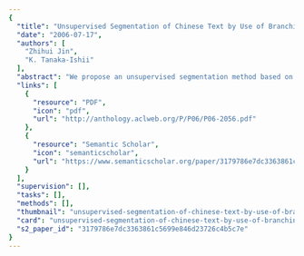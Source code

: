 ```yaml
---
{
  "title": "Unsupervised Segmentation of Chinese Text by Use of Branching Entropy",
  "date": "2006-07-17",
  "authors": [
    "Zhihui Jin",
    "K. Tanaka-Ishii"
  ],
  "abstract": "We propose an unsupervised segmentation method based on an assumption about language data: that the increasing point of entropy of successive characters is the location of a word boundary. A large-scale experiment was conducted by using 200 MB of unsegmented training data and 1 MB of test data, and precision of 90% was attained with recall being around 80%. Moreover, we found that the precision was stable at around 90% independently of the learning data size.",
  "links": [
    {
      "resource": "PDF",
      "icon": "pdf",
      "url": "http://anthology.aclweb.org/P/P06/P06-2056.pdf"
    },
    {
      "resource": "Semantic Scholar",
      "icon": "semanticscholar",
      "url": "https://www.semanticscholar.org/paper/3179786e7dc3363861c5699e846d23726c4b5c7e"
    }
  ],
  "supervision": [],
  "tasks": [],
  "methods": [],
  "thumbnail": "unsupervised-segmentation-of-chinese-text-by-use-of-branching-entropy-thumb.jpg",
  "card": "unsupervised-segmentation-of-chinese-text-by-use-of-branching-entropy-card.jpg",
  "s2_paper_id": "3179786e7dc3363861c5699e846d23726c4b5c7e"
}
---
```


